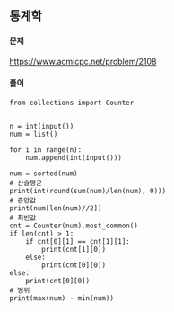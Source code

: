 ## 통계학

#### 문제
https://www.acmicpc.net/problem/2108

#### 풀이
``` python3
from collections import Counter


n = int(input())
num = list()

for i in range(n):
    num.append(int(input()))

num = sorted(num)
# 산술평균
print(int(round(sum(num)/len(num), 0)))
# 중앙값
print(num[len(num)//2])
# 최빈값
cnt = Counter(num).most_common()
if len(cnt) > 1:
    if cnt[0][1] == cnt[1][1]:
        print(cnt[1][0])
    else:
        print(cnt[0][0])
else:
    print(cnt[0][0])
# 범위
print(max(num) - min(num))
```
